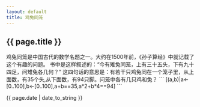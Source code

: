 ```yaml
---
layout: default
title: 鸡兔同笼
---
```

<h2>{{ page.title }}</h2>
鸡兔同笼是中国古代的数学名题之一。大约在1500年前，《孙子算经》中就记载了这个有趣的问题。
书中是这样叙述的：“今有雉兔同笼，上有三十五头，下有九十四足，问雉兔各几何？”
这四句话的意思是：有若干只鸡兔同在一个笼子里，从上面数，有35个头,从下面数，有94只脚。问笼中各有几只鸡和兔？
```
[(a,b)|a<-[0..100],b<-[0..100],a+b==35,a*2+b*4==94]
```
<p>{{ page.date | date_to_string }}</p>

